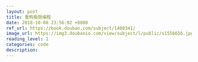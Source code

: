 ```yaml
---
layout: post
title: 重构极限编程
date: 2018-10-08 23:56:02 +0800
ref_url: https://book.douban.com/subject/1400341/
image_url: https://img3.doubanio.com/view/subject/l/public/s1556656.jpg
reading_level: 1
categories: code
description: 
---
```

